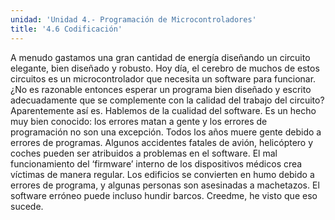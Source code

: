 ```yaml
---
unidad: 'Unidad 4.- Programación de Microcontroladores'
title: '4.6 Codificación'
---
```


A menudo gastamos una gran cantidad de energía diseñando un circuito elegante, bien diseñado y robusto. Hoy día, el cerebro de muchos de estos circuitos es un microcontrolador que necesita un software para funcionar. ¿No es razonable entonces esperar un programa bien diseñado y escrito adecuadamente que se complemente con la calidad del trabajo del circuito? Aparentemente así es. Hablemos de la cualidad del software. Es un hecho muy bien conocido: los errores matan a gente y los errores de programación no son una excepción. Todos los años muere gente debido a errores de programas. Algunos accidentes fatales de avión, helicóptero y coches pueden ser atribuidos a problemas en el software. El mal funcionamiento del ‘firmware’ interno de los dispositivos médicos crea víctimas de manera regular. Los edificios se convierten en humo debido a errores de programa, y algunas personas son asesinadas a machetazos. El software erróneo puede incluso hundir barcos. Creedme, he visto que eso sucede.
